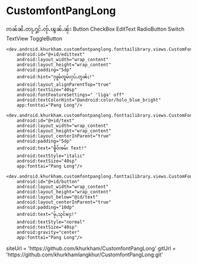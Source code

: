 # CustomfontPangLong
ဢၼ်ၼႆႉတႃႇႁွင်ႉၸႂ်ႉၽွၼ်ႉၼႂ်း Button CheckBox EditText RadioButton Switch TextView ToggleButton

<?xml version="1.0" encoding="utf-8"?>
<RelativeLayout xmlns:android="http://schemas.android.com/apk/res/android"
    xmlns:app="http://schemas.android.com/apk/res-auto"
    xmlns:tools="http://schemas.android.com/tools"
    android:layout_width="match_parent"
    android:layout_height="match_parent"
    app:layout_behavior="@string/appbar_scrolling_view_behavior"
    tools:context=".MainActivity"
    android:paddingBottom="@dimen/activity_vertical_margin"
    android:paddingLeft="@dimen/activity_horizontal_margin"
    android:paddingRight="@dimen/activity_horizontal_margin"
    android:paddingTop="@dimen/activity_vertical_margin">




    <dev.android.khurkham.customfontpanglong.fonttailibrary.views.CustomFontEditText
        android:id="@+id/edittext"
        android:layout_width="wrap_content"
        android:layout_height="wrap_content"
        android:padding="5dp"
        android:hint="ႁူမ်ၸူမ်းႁပ်ႉတွၼ်ႈ!"
        android:layout_alignParentTop="true"
        android:textSize="40sp"
        android:fontFeatureSettings=" 'liga' off"
        android:textColorHint="@android:color/holo_blue_bright"
        app:fonttai="Pang Long"/>

    <dev.android.khurkham.customfontpanglong.fonttailibrary.views.CustomFontTextView
        android:id="@+id/text"
        android:layout_width="wrap_content"
        android:layout_height="wrap_content"
        android:layout_centerInParent="true"
        android:padding="5dp"
        android:text="ၶိူဝ်းၶမ်း Text!"
        android:textStyle="italic"
        android:textSize="40sp"
        app:fonttai="Pang Long"/>

    <dev.android.khurkham.customfontpanglong.fonttailibrary.views.CustomFontButton
        android:id="@+id/button"
        android:layout_width="wrap_content"
        android:layout_height="wrap_content"
        android:layout_below="@id/text"
        android:layout_centerInParent="true"
        android:padding="10dp"
        android:text="မႂ်ႇသုင်ၶႃႈ!"
        android:textStyle="normal"
        android:textSize="40sp"
        android:gravity="center"
        app:fonttai="Pang Long"/>


</RelativeLayout>
 siteUrl = 'https://github.com/khurkham/CustomfontPangLong'
    gitUrl = 'https://github.com/khurkhamlangkhur/CustomfontPangLong.git'
